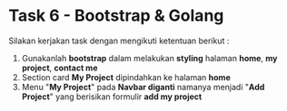 # Task 6 - Bootstrap & Golang

Silakan kerjakan task dengan mengikuti ketentuan berikut :

1. Gunakanlah **bootstrap** dalam melakukan **styling** halaman **home**, **my project**, **contact me**
2. Section card **My Project** dipindahkan ke halaman **home**
3. Menu "**My Project**" pada **Navbar diganti** namanya menjadi "**Add Project**" yang berisikan formulir **add my project**
